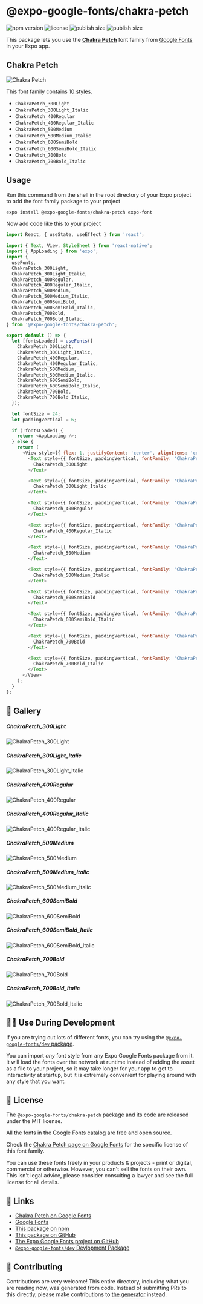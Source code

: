 # @expo-google-fonts/chakra-petch

![npm version](https://flat.badgen.net/npm/v/@expo-google-fonts/chakra-petch)
![license](https://flat.badgen.net/github/license/expo/google-fonts)
![publish size](https://flat.badgen.net/packagephobia/install/@expo-google-fonts/chakra-petch)
![publish size](https://flat.badgen.net/packagephobia/publish/@expo-google-fonts/chakra-petch)

This package lets you use the [**Chakra Petch**](https://fonts.google.com/specimen/Chakra+Petch) font family from [Google Fonts](https://fonts.google.com/) in your Expo app.

## Chakra Petch

![Chakra Petch](./font-family.png)

This font family contains [10 styles](#-gallery).

- `ChakraPetch_300Light`
- `ChakraPetch_300Light_Italic`
- `ChakraPetch_400Regular`
- `ChakraPetch_400Regular_Italic`
- `ChakraPetch_500Medium`
- `ChakraPetch_500Medium_Italic`
- `ChakraPetch_600SemiBold`
- `ChakraPetch_600SemiBold_Italic`
- `ChakraPetch_700Bold`
- `ChakraPetch_700Bold_Italic`

## Usage

Run this command from the shell in the root directory of your Expo project to add the font family package to your project
```sh
expo install @expo-google-fonts/chakra-petch expo-font
```

Now add code like this to your project
```js
import React, { useState, useEffect } from 'react';

import { Text, View, StyleSheet } from 'react-native';
import { AppLoading } from 'expo';
import {
  useFonts,
  ChakraPetch_300Light,
  ChakraPetch_300Light_Italic,
  ChakraPetch_400Regular,
  ChakraPetch_400Regular_Italic,
  ChakraPetch_500Medium,
  ChakraPetch_500Medium_Italic,
  ChakraPetch_600SemiBold,
  ChakraPetch_600SemiBold_Italic,
  ChakraPetch_700Bold,
  ChakraPetch_700Bold_Italic,
} from '@expo-google-fonts/chakra-petch';

export default () => {
  let [fontsLoaded] = useFonts({
    ChakraPetch_300Light,
    ChakraPetch_300Light_Italic,
    ChakraPetch_400Regular,
    ChakraPetch_400Regular_Italic,
    ChakraPetch_500Medium,
    ChakraPetch_500Medium_Italic,
    ChakraPetch_600SemiBold,
    ChakraPetch_600SemiBold_Italic,
    ChakraPetch_700Bold,
    ChakraPetch_700Bold_Italic,
  });

  let fontSize = 24;
  let paddingVertical = 6;

  if (!fontsLoaded) {
    return <AppLoading />;
  } else {
    return (
      <View style={{ flex: 1, justifyContent: 'center', alignItems: 'center' }}>
        <Text style={{ fontSize, paddingVertical, fontFamily: 'ChakraPetch_300Light' }}>
          ChakraPetch_300Light
        </Text>

        <Text style={{ fontSize, paddingVertical, fontFamily: 'ChakraPetch_300Light_Italic' }}>
          ChakraPetch_300Light_Italic
        </Text>

        <Text style={{ fontSize, paddingVertical, fontFamily: 'ChakraPetch_400Regular' }}>
          ChakraPetch_400Regular
        </Text>

        <Text style={{ fontSize, paddingVertical, fontFamily: 'ChakraPetch_400Regular_Italic' }}>
          ChakraPetch_400Regular_Italic
        </Text>

        <Text style={{ fontSize, paddingVertical, fontFamily: 'ChakraPetch_500Medium' }}>
          ChakraPetch_500Medium
        </Text>

        <Text style={{ fontSize, paddingVertical, fontFamily: 'ChakraPetch_500Medium_Italic' }}>
          ChakraPetch_500Medium_Italic
        </Text>

        <Text style={{ fontSize, paddingVertical, fontFamily: 'ChakraPetch_600SemiBold' }}>
          ChakraPetch_600SemiBold
        </Text>

        <Text style={{ fontSize, paddingVertical, fontFamily: 'ChakraPetch_600SemiBold_Italic' }}>
          ChakraPetch_600SemiBold_Italic
        </Text>

        <Text style={{ fontSize, paddingVertical, fontFamily: 'ChakraPetch_700Bold' }}>
          ChakraPetch_700Bold
        </Text>

        <Text style={{ fontSize, paddingVertical, fontFamily: 'ChakraPetch_700Bold_Italic' }}>
          ChakraPetch_700Bold_Italic
        </Text>
      </View>
    );
  }
};

```

## 🔡 Gallery

##### ChakraPetch_300Light
![ChakraPetch_300Light](./ChakraPetch_300Light.ttf.png)

##### ChakraPetch_300Light_Italic
![ChakraPetch_300Light_Italic](./ChakraPetch_300Light_Italic.ttf.png)

##### ChakraPetch_400Regular
![ChakraPetch_400Regular](./ChakraPetch_400Regular.ttf.png)

##### ChakraPetch_400Regular_Italic
![ChakraPetch_400Regular_Italic](./ChakraPetch_400Regular_Italic.ttf.png)

##### ChakraPetch_500Medium
![ChakraPetch_500Medium](./ChakraPetch_500Medium.ttf.png)

##### ChakraPetch_500Medium_Italic
![ChakraPetch_500Medium_Italic](./ChakraPetch_500Medium_Italic.ttf.png)

##### ChakraPetch_600SemiBold
![ChakraPetch_600SemiBold](./ChakraPetch_600SemiBold.ttf.png)

##### ChakraPetch_600SemiBold_Italic
![ChakraPetch_600SemiBold_Italic](./ChakraPetch_600SemiBold_Italic.ttf.png)

##### ChakraPetch_700Bold
![ChakraPetch_700Bold](./ChakraPetch_700Bold.ttf.png)

##### ChakraPetch_700Bold_Italic
![ChakraPetch_700Bold_Italic](./ChakraPetch_700Bold_Italic.ttf.png)


## 👩‍💻 Use During Development

If you are trying out lots of different fonts, you can try using the [`@expo-google-fonts/dev` package](https://github.com/expo/google-fonts/tree/master/font-packages/dev#readme).

You can import *any* font style from any Expo Google Fonts package from it. It will load the fonts
over the network at runtime instead of adding the asset as a file to your project, so it may take longer
for your app to get to interactivity at startup, but it is extremely convenient
for playing around with any style that you want.

## 📖 License

The `@expo-google-fonts/chakra-petch` package and its code are released under the MIT license.

All the fonts in the Google Fonts catalog are free and open source.

Check the [Chakra Petch page on Google Fonts](https://fonts.google.com/specimen/Chakra+Petch) for the specific license of this font family.

You can use these fonts freely in your products & projects - print or digital, commercial or otherwise. However, you can't sell the fonts on their own. This isn't legal advice, please consider consulting a lawyer and see the full license for all details.

## 🔗 Links

- [Chakra Petch on Google Fonts](https://fonts.google.com/specimen/Chakra+Petch)
- [Google Fonts](https://fonts.google.com/)
- [This package on npm](https://www.npmjs.com/package/@expo-google-fonts/chakra-petch)
- [This package on GitHub](https://github.com/expo/google-fonts/tree/master/font-packages/chakra-petch)
- [The Expo Google Fonts project on GitHub](https://github.com/expo/google-fonts)
- [`@expo-google-fonts/dev` Devlopment Package](https://github.com/expo/google-fonts/tree/master/font-packages/dev)

## 🤝 Contributing

Contributions are very welcome! This entire directory, including what you are reading now, was generated from code. Instead of submitting PRs to this directly, please make contributions to [the generator](https://github.com/expo/google-fonts/tree/master/packages/generator) instead.
